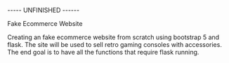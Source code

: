 ----- UNFINISHED ------

Fake Ecommerce Website

Creating an fake ecommerce website from scratch using bootstrap 5 and flask. The site will be used to sell retro gaming consoles with accessories. The end goal is to have all the functions that require flask running.
